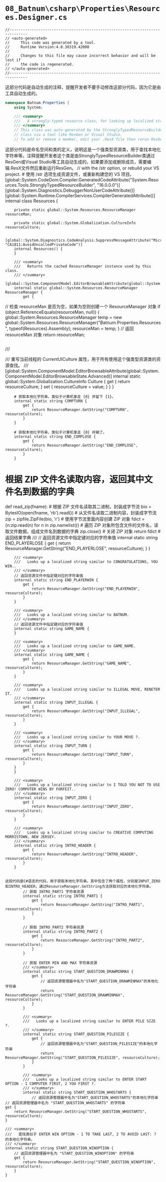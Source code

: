 # `08_Batnum\csharp\Properties\Resources.Designer.cs`

```
//------------------------------------------------------------------------------
// <auto-generated>
//     This code was generated by a tool.
//     Runtime Version:4.0.30319.42000
//
//     Changes to this file may cause incorrect behavior and will be lost if
//     the code is regenerated.
// </auto-generated>
//------------------------------------------------------------------------------
```

这部分代码是自动生成的注释，提醒开发者不要手动修改这部分代码，因为它是由工具自动生成的。

```csharp
namespace Batnum.Properties {
    using System;

    /// <summary>
    ///   A strongly-typed resource class, for looking up localized strings, etc.
    /// </summary>
    // This class was auto-generated by the StronglyTypedResourceBuilder
    // class via a tool like ResGen or Visual Studio.
    // To add or remove a member, edit your .ResX file then rerun ResGen
```

这部分代码是命名空间和类的定义，说明这是一个强类型资源类，用于查找本地化字符串等。注释提醒开发者这个类是由StronglyTypedResourceBuilder类通过ResGen或Visual Studio等工具自动生成的，如果要添加或删除成员，需要编辑.ResX文件然后重新运行ResGen。
    // with the /str option, or rebuild your VS project.
    # 使用 /str 选项生成资源文件，或重新构建您的 VS 项目。
    [global::System.CodeDom.Compiler.GeneratedCodeAttribute("System.Resources.Tools.StronglyTypedResourceBuilder", "16.0.0.0")]
    [global::System.Diagnostics.DebuggerNonUserCodeAttribute()]
    [global::System.Runtime.CompilerServices.CompilerGeneratedAttribute()]
    internal class Resources {

        private static global::System.Resources.ResourceManager resourceMan;

        private static global::System.Globalization.CultureInfo resourceCulture;

        [global::System.Diagnostics.CodeAnalysis.SuppressMessageAttribute("Microsoft.Performance", "CA1811:AvoidUncalledPrivateCode")]
        internal Resources() {
        }

        /// <summary>
        ///   Returns the cached ResourceManager instance used by this class.
        /// </summary>
        [global::System.ComponentModel.EditorBrowsableAttribute(global::System.ComponentModel.EditorBrowsableState.Advanced)]
        internal static global::System.Resources.ResourceManager ResourceManager {
            get {
// 检查 resourceMan 是否为空，如果为空则创建一个 ResourceManager 对象
if (object.ReferenceEquals(resourceMan, null)) {
    global::System.Resources.ResourceManager temp = new global::System.Resources.ResourceManager("Batnum.Properties.Resources", typeof(Resources).Assembly);
    resourceMan = temp;
}
// 返回 resourceMan 对象
return resourceMan;
```

```
/// <summary>
///   重写当前线程的 CurrentUICulture 属性，用于所有使用这个强类型资源类的资源查找。
/// </summary>
[global::System.ComponentModel.EditorBrowsableAttribute(global::System.ComponentModel.EditorBrowsableState.Advanced)]
internal static global::System.Globalization.CultureInfo Culture {
    get {
        return resourceCulture;
    }
    set {
        resourceCulture = value;
    }
}
        }

        # 获取本地化字符串，类似于计算机拿走 {0} 并留下 {1}。
        internal static string COMPTURN {
            get {
                return ResourceManager.GetString("COMPTURN", resourceCulture);
            }
        }

        # 获取本地化字符串，类似于计算机拿走 {0} 并输了。
        internal static string END_COMPLOSE {
            get {
                return ResourceManager.GetString("END_COMPLOSE", resourceCulture);
            }
        }
# 根据 ZIP 文件名读取内容，返回其中文件名到数据的字典
def read_zip(fname):
    # 根据 ZIP 文件名读取其二进制，封装成字节流
    bio = BytesIO(open(fname, 'rb').read())  # 从文件名读取二进制内容，封装成字节流
    zip = zipfile.ZipFile(bio, 'r')  # 使用字节流里面内容创建 ZIP 对象
    fdict = {n:zip.read(n) for n in zip.namelist()}  # 遍历 ZIP 对象所包含文件的文件名，读取文件数据，组成文件名到数据的字典
    zip.close()  # 关闭 ZIP 对象
    return fdict  # 返回结果字典
        /// </summary>
        // 返回资源文件中指定键对应的字符串值
        internal static string END_PLAYERLOSE {
            get {
                return ResourceManager.GetString("END_PLAYERLOSE", resourceCulture);
            }
        }

        /// <summary>
        ///   Looks up a localized string similar to CONGRATULATIONS, YOU WIN..
        /// </summary>
        // 返回资源文件中指定键对应的字符串值
        internal static string END_PLAYERWIN {
            get {
                return ResourceManager.GetString("END_PLAYERWIN", resourceCulture);
            }
        }

        /// <summary>
        ///   Looks up a localized string similar to BATNUM.
        /// </summary>
        // 返回资源文件中指定键对应的字符串值
        internal static string GAME_NAME {
        }

        /// <summary>
        ///   Looks up a localized string similar to GAME_NAME.
        /// </summary>
        internal static string GAME_NAME {
            get {
                return ResourceManager.GetString("GAME_NAME", resourceCulture);
            }
        }

        /// <summary>
        ///   Looks up a localized string similar to ILLEGAL MOVE, RENETER IT.
        /// </summary>
        internal static string INPUT_ILLEGAL {
            get {
                return ResourceManager.GetString("INPUT_ILLEGAL", resourceCulture);
            }
        }

        /// <summary>
        ///   Looks up a localized string similar to YOUR MOVE ?.
        /// </summary>
        internal static string INPUT_TURN {
            get {
                return ResourceManager.GetString("INPUT_TURN", resourceCulture);
            }
        }
        }

        /// <summary>
        ///   Looks up a localized string similar to I TOLD YOU NOT TO USE ZERO! COMPUTER WINS BY FORFEIT..
        /// </summary>
        internal static string INPUT_ZERO {
            get {
                return ResourceManager.GetString("INPUT_ZERO", resourceCulture);
            }
        }

        /// <summary>
        ///   Looks up a localized string similar to CREATIVE COMPUTING MORRISTOWN, NEW JERSEY.
        /// </summary>
        internal static string INTRO_HEADER {
            get {
                return ResourceManager.GetString("INTRO_HEADER", resourceCulture);
            }
        }
```

这段代码是C#语言的代码，用于获取本地化字符串。其中包含了两个属性，分别是INPUT_ZERO和INTRO_HEADER，通过ResourceManager.GetString方法获取对应的本地化字符串。
        // 获取 INTRO_PART1 字符串资源
        internal static string INTRO_PART1 {
            get {
                return ResourceManager.GetString("INTRO_PART1", resourceCulture);
            }
        }

        // 获取 INTRO_PART2 字符串资源
        internal static string INTRO_PART2 {
            get {
                return ResourceManager.GetString("INTRO_PART2", resourceCulture);
            }
        }

        // 获取 ENTER MIN AND MAX 字符串资源
        /// </summary>
        internal static string START_QUESTION_DRAWMINMAX {
            get {
                // 返回资源管理器中名为"START_QUESTION_DRAWMINMAX"的本地化字符串
                return ResourceManager.GetString("START_QUESTION_DRAWMINMAX", resourceCulture);
            }
        }

        /// <summary>
        ///   Looks up a localized string similar to ENTER PILE SIZE ?.
        /// </summary>
        internal static string START_QUESTION_PILESIZE {
            get {
                // 返回资源管理器中名为"START_QUESTION_PILESIZE"的本地化字符串
                return ResourceManager.GetString("START_QUESTION_PILESIZE", resourceCulture);
            }
        }

        /// <summary>
        ///   Looks up a localized string similar to ENTER START OPTION - 1 COMPUTER FIRST, 2 YOU FIRST ?.
        /// </summary>
        internal static string START_QUESTION_WHOSTARTS {
            // 返回资源管理器中名为"START_QUESTION_WHOSTARTS"的本地化字符串
// 返回资源管理器中名为 "START_QUESTION_WHOSTARTS" 的字符串
get {
    return ResourceManager.GetString("START_QUESTION_WHOSTARTS", resourceCulture);
}

/// <summary>
///   查找类似于 ENTER WIN OPTION - 1 TO TAKE LAST, 2 TO AVOID LAST: ? 的本地化字符串。
/// </summary>
internal static string START_QUESTION_WINOPTION {
    // 返回资源管理器中名为 "START_QUESTION_WINOPTION" 的字符串
    get {
        return ResourceManager.GetString("START_QUESTION_WINOPTION", resourceCulture);
    }
}
```